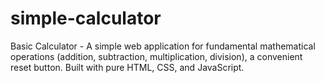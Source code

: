 # simple-calculator
Basic Calculator - A simple web application for fundamental mathematical operations (addition, subtraction, multiplication, division), a convenient reset button. Built with pure HTML, CSS, and JavaScript.
